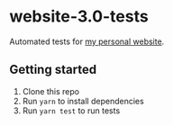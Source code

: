# website-3.0-tests

Automated tests for [my personal website](https://nathanfriend.io).

## Getting started

1. Clone this repo
1. Run `yarn` to install dependencies
1. Run `yarn test` to run tests
